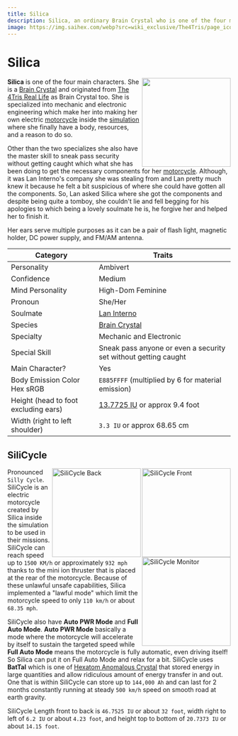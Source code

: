 ```yaml
---
title: Silica
description: Silica, an ordinary Brain Crystal who is one of the four main characters.
image: https://img.saihex.com/webp?src=wiki_exclusive/The4Tris/page_icon/characters/silica/silica.png
---
```

# Silica
<img align="right" width="200" src="https://img.saihex.com/webp?src=wiki_exclusive/The4Tris/page_icon/characters/silica/silica.png">

**Silica** is one of the four main characters. She is a [Brain Crystal](../logic/Brain_Crystal) and originated from [The 4Tris Real Life](../Dimensions/real_life) as Brain Crystal too. She is specialized into mechanic and electronic engineering which make her into making her own electric [motorcycle](#silicycle) inside the [simulation](../Dimensions/the_simulation) where she finally have a body, resources, and a reason to do so. 

Other than the two specializes she also have the master skill to sneak pass security without getting caught which what she has been doing to get the necessary components for her [motorcycle](#silicycle). Although, it was Lan Interno's company she was stealing from and Lan pretty much knew it because he felt a bit suspicious of where she could have gotten all the components. So, Lan asked Silica where she got the components and despite being quite a tomboy, she couldn't lie and fell begging for his apologies to which being a lovely soulmate he is, he forgive her and helped her to finish it.

Her ears serve multiple purposes as it can be a pair of flash light, magnetic holder, DC power supply, and FM/AM antenna.

| Category    | Traits |
| -------- | ------- |
| Personality  | Ambivert    |
| Confidence | Medium     |
| Mind Personality    |  High-Dom Feminine   |
| Pronoun | She/Her |
| Soulmate | [Lan Interno](../Characters/Lan_Interno) |
| Species | [Brain Crystal](../logic/Brain_Crystal) |
| Specialty | Mechanic and Electronic |
| Special Skill | Sneak pass anyone or even a security set without getting caught |
| Main Character? | Yes |
| Body Emission Color Hex sRGB | `E885FFFF` (multiplied by 6 for material emission) |
| Height (head to foot excluding ears) | [13.7725 IU](../../#iskyverse) or approx 9.4 foot |
| Width (right to left shoulder) | `3.3 IU` or approx 68.65 cm |

## SiliCycle
<img alt="SiliCycle Front" align="right" width="200" src="https://img.saihex.com/webp?src=wiki_exclusive/The4Tris/page_icon/characters/silica/SiliCycle_Front.png">
<img alt="SiliCycle Back" align="right" width="200" src="https://img.saihex.com/webp?src=wiki_exclusive/The4Tris/page_icon/characters/silica/SiliCycle_Back.png">
<img alt="SiliCycle Monitor" align="right" width="200" src="https://img.saihex.com/webp?src=wiki_exclusive/The4Tris/page_icon/characters/silica/SiliCycle_Monitor.png">

Pronounced `Silly Cycle`. SiliCycle is an electric motorcycle created by Silica inside the simulation to be used in their missions. SiliCycle can reach speed up to `1500 KM/h` or approximately `932 mph` thanks to the mini ion thruster that is placed at the rear of the motorcycle. Because of these unlawful unsafe capabilities, Silica implemented a "lawful mode" which limit the motorcycle speed to only `110 km/h` or about `68.35 mph`.

SiliCycle also have **Auto PWR Mode** and **Full Auto Mode**. **Auto PWR Mode** basically a mode where the motorcycle will accelerate by itself to sustain the targeted speed while **Full Auto Mode** means the motorcycle is fully automatic, even driving itself! So Silica can put it on Full Auto Mode and relax for a bit. SiliCycle uses **BatTal** which is one of [Hexatom Anomalous Crystal](../logic/Hexatom) that stored energy in large quantities and allow ridiculous amount of energy transfer in and out. One that is within SiliCycle can store up to `144,000 Ah` and can last for 2 months constantly running at steady `500 km/h` speed on smooth road at earth gravity.

SiliCycle Length front to back is `46.7525 IU` or about `32 foot`, width right to left of `6.2 IU` or about `4.23 foot`, and height top to bottom of `20.7373 IU` or about `14.15 foot`.
